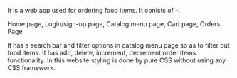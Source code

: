 It is a web app used for ordering food items. It conists of -:

Home page, 
Login/sign-up page,
Catalog menu page,
Cart page,
Orders Page

It has a search bar and filter options in catalog menu page so as to filter out food items. 
It has add, delete, increment, decrement order items functionality.
In this website styling is done by pure CSS without using any CSS framework.
